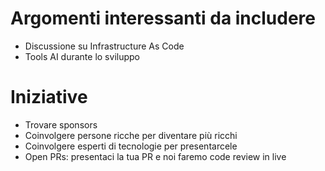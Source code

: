 # Argomenti interessanti da includere
- Discussione su Infrastructure As Code
- Tools AI durante lo sviluppo


# Iniziative
- Trovare sponsors 
- Coinvolgere persone ricche per diventare più ricchi
- Coinvolgere esperti di tecnologie per presentarcele
- Open PRs: presentaci la tua PR e noi faremo code review in live